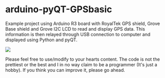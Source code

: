# arduino-pyQT-GPSbasic

Example project using Arduino R3 board with RoyalTek GPS shield, Grove Base shield and Grove I2C LCD to read and display GPS data. This information is then relayed through USB connection to computer and displayed using Python and pyQT.

![](screenshot-ideal.png)


Please feel free to use/modify to your hearts content. The code is not the prettiest or the best and I in no way claim to be a programmer (It's just a hobby). If you think you can improve it, please go ahead.
